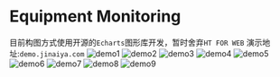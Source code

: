 # Equipment Monitoring
目前构图方式使用开源的``Echarts``图形库开发，暂时舍弃``HT FOR WEB``
演示地址:``demo.jinaiya.com``
![demo1](https://dev-1253372767.file.myqcloud.com/monitor/monitor1.png)
![demo2](https://dev-1253372767.file.myqcloud.com/monitor/monitor2.png)
![demo3](https://dev-1253372767.file.myqcloud.com/monitor/monitor3.png)
![demo4](https://dev-1253372767.file.myqcloud.com/monitor/monitor4.png)
![demo5](https://dev-1253372767.file.myqcloud.com/monitor/monitor5.png)
![demo6](https://dev-1253372767.file.myqcloud.com/monitor/monitor6.png)
![demo7](https://dev-1253372767.file.myqcloud.com/monitor/monitor7.png)
![demo8](https://dev-1253372767.file.myqcloud.com/monitor/monitor8.png)
![demo9](https://dev-1253372767.file.myqcloud.com/monitor/monitor9.png)
